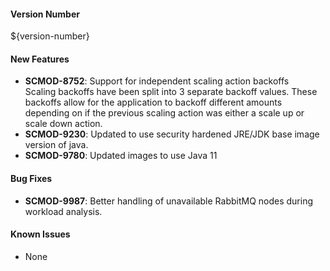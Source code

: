 #### Version Number
${version-number}

#### New Features  
- **SCMOD-8752**: Support for independent scaling action backoffs  
Scaling backoffs have been split into 3 separate backoff values. These backoffs allow for the application to backoff different amounts depending on if the previous scaling action was either a scale up or scale down action.
- **SCMOD-9230**: Updated to use security hardened JRE/JDK base image version of java.
- **SCMOD-9780**: Updated images to use Java 11

#### Bug Fixes
- **SCMOD-9987**: Better handling of unavailable RabbitMQ nodes during workload analysis.

#### Known Issues
- None
